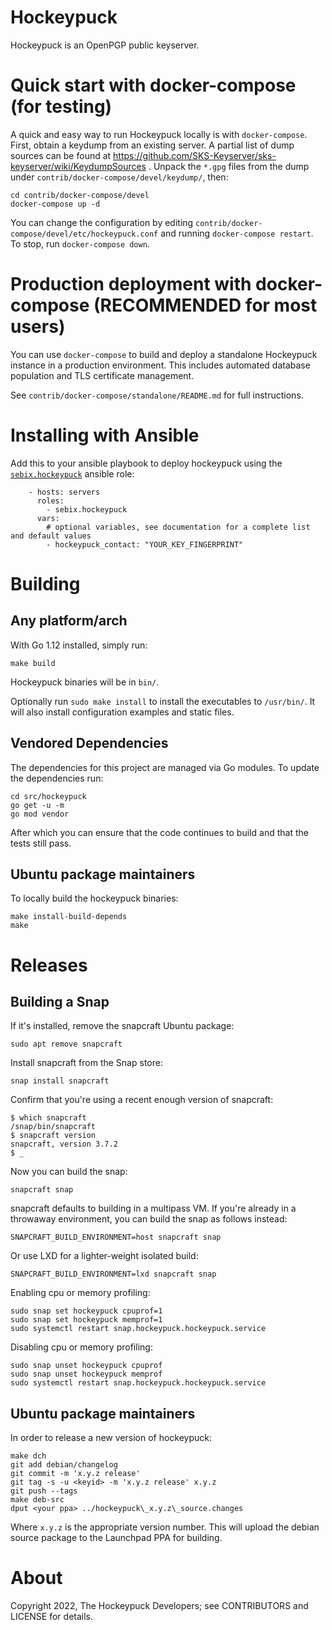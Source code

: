 # Hockeypuck

Hockeypuck is an OpenPGP public keyserver. 

# Quick start with docker-compose (for testing)

A quick and easy way to run Hockeypuck locally is with `docker-compose`.
First, obtain a keydump from an existing server.
A partial list of dump sources can be found at https://github.com/SKS-Keyserver/sks-keyserver/wiki/KeydumpSources .
Unpack the `*.gpg` files from the dump under `contrib/docker-compose/devel/keydump/`, then:

    cd contrib/docker-compose/devel
    docker-compose up -d

You can change the configuration by editing `contrib/docker-compose/devel/etc/hockeypuck.conf` and running `docker-compose restart`.
To stop, run `docker-compose down`.

# Production deployment with docker-compose (RECOMMENDED for most users)

You can use `docker-compose` to build and deploy a standalone Hockeypuck instance in a production environment.
This includes automated database population and TLS certificate management.

See `contrib/docker-compose/standalone/README.md` for full instructions.

# Installing with Ansible

Add this to your ansible playbook to deploy hockeypuck using the [`sebix.hockeypuck`](https://galaxy.ansible.com/sebix/hockeypuck) ansible role:

```
    - hosts: servers
      roles:
        - sebix.hockeypuck
      vars:
        # optional variables, see documentation for a complete list and default values
        - hockeypuck_contact: "YOUR_KEY_FINGERPRINT"
```

# Building

## Any platform/arch

With Go 1.12 installed, simply run:

    make build

Hockeypuck binaries will be in `bin/`.

Optionally run `sudo make install` to install the executables to `/usr/bin/`.
It will also install configuration examples and static files.

## Vendored Dependencies

The dependencies for this project are managed via Go modules.
To update the dependencies run:

    cd src/hockeypuck
    go get -u -m
    go mod vendor

After which you can ensure that the code continues to build and
that the tests still pass.

## Ubuntu package maintainers

To locally build the hockeypuck binaries:

    make install-build-depends
    make

# Releases

## Building a Snap

If it's installed, remove the snapcraft Ubuntu package:

    sudo apt remove snapcraft

Install snapcraft from the Snap store:

    snap install snapcraft

Confirm that you're using a recent enough version of snapcraft:

    $ which snapcraft
    /snap/bin/snapcraft
    $ snapcraft version
    snapcraft, version 3.7.2
    $ _

Now you can build the snap:

    snapcraft snap

snapcraft defaults to building in a multipass VM.  If you're already
in a throwaway environment, you can build the snap as follows instead:

    SNAPCRAFT_BUILD_ENVIRONMENT=host snapcraft snap

Or use LXD for a lighter-weight isolated build:

    SNAPCRAFT_BUILD_ENVIRONMENT=lxd snapcraft snap

Enabling cpu or memory profiling:

    sudo snap set hockeypuck cpuprof=1
    sudo snap set hockeypuck memprof=1
    sudo systemctl restart snap.hockeypuck.hockeypuck.service

Disabling cpu or memory profiling:

    sudo snap unset hockeypuck cpuprof
    sudo snap unset hockeypuck memprof
    sudo systemctl restart snap.hockeypuck.hockeypuck.service

## Ubuntu package maintainers

In order to release a new version of hockeypuck:

    make dch
    git add debian/changelog
    git commit -m 'x.y.z release'
    git tag -s -u <keyid> -m 'x.y.z release' x.y.z
    git push --tags
    make deb-src
    dput <your ppa> ../hockeypuck\_x.y.z\_source.changes

Where `x.y.z` is the appropriate version number.
This will upload the debian source package to the Launchpad PPA for building.

# About

Copyright 2022, The Hockeypuck Developers; see CONTRIBUTORS and LICENSE for details.
